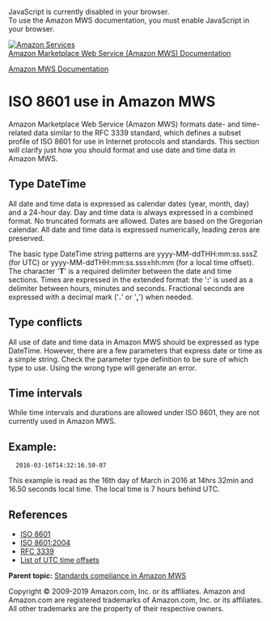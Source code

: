 <div id="MWSDX_noscript">

JavaScript is currently disabled in your browser.  
To use the Amazon MWS documentation, you must enable JavaScript in your
browser.

</div>

<div id="MWSDX_divtop">

[![Amazon
Services](https://images-na.ssl-images-amazon.com/images/G/08/mwsportal/fr_FR/amazonservices.gif
"Amazon Services")](http://services.amazon.fr)  
<span id="MWSDX_titlebar">[Amazon Marketplace Web Service (Amazon MWS)
Documentation](https://developer.amazonservices.fr/gp/mws/docs.html)</span>

</div>

<div id="MWSDX_divbottom">

<div id="MWSDX_divleft">

<div id="MWSDX_toc">

</div>

</div>

<div id="MWSDX_divright">

<div id="MWSDX_content">

<span id="MWSDX_breadcrumbs">[Amazon MWS
Documentation](https://developer.amazonservices.fr/gp/mws/docs.html)</span>

<div id="DG_ISO8601" class="nested0">

# ISO 8601 use in <span class="ph">Amazon MWS</span>

<div class="body">

<span class="ph">Amazon Marketplace Web Service (Amazon MWS)</span>
formats date- and time-related data similar to the RFC 3339 standard,
which defines a subset profile of ISO 8601 for use in Internet protocols
and standards. This section will clarify just how you should format and
use date and time data in <span class="ph">Amazon MWS</span>.

<div id="DG_ISO8601__formats" class="section">

## Type DateTime

All date and time data is expressed as calendar dates (year, month, day)
and a 24-hour day. Day and time data is always expressed in a combined
format. No truncated formats are allowed. Dates are based on the
Gregorian calendar. All date and time data is expressed numerically,
leading zeros are preserved.

The basic type DateTime string patterns are yyyy-MM-ddTHH:mm:ss.sssZ
(for UTC) or yyyy-MM-ddTHH:mm:ss.sss±hh:mm (for a local time offset).
The character '**T**' is a required delimiter between the date and time
sections. Times are expressed in the extended format: the '**:**' is
used as a delimiter between hours, minutes and seconds. Fractional
seconds are expressed with a decimal mark ('**.**' or '**,**') when
needed.

</div>

<div id="DG_ISO8601__datetimetype" class="section">

## Type conflicts

All use of date and time data in <span class="ph">Amazon MWS</span>
should be expressed as type
<span class="keyword parmname">DateTime</span>. However, there are a few
parameters that express date or time as a simple string. Check the
parameter type definition to be sure of which type to use. Using the
wrong type will generate an error.

</div>

<div id="DG_ISO8601__time_intervals" class="section">

## Time intervals

While time intervals and durations are allowed under ISO 8601, they are
not currently used in <span class="ph">Amazon MWS</span>.

</div>

<div id="DG_ISO8601__8601_example" class="section">

## Example:

``` pre codeblock
  2016-03-16T14:32:16.50-07
```

This example is read as the 16th day of March in 2016 at 14hrs 32min and
16.50 seconds local time. The local time is 7 hours behind
    UTC.

</div>

<div id="DG_ISO8601__8601References" class="section">

## References

  - [ISO 8601](https://en.wikipedia.org/wiki/ISO_8601)
  - [ISO 8601:2004](http://www.iso.org/iso/home/store/catalogue_tc/catalogue_detail.htm?csnumber=40874)
  - [RFC 3339](https://tools.ietf.org/html/rfc3339)
  - [List of UTC time
    offsets](https://en.wikipedia.org/wiki/List_of_UTC_time_offsets)

</div>

</div>

<div class="related-links">

<div class="familylinks">

<div class="parentlink">

**Parent topic:** [Standards compliance in Amazon
MWS](../dev_guide/DG_StandardsCompliance.md)

</div>

</div>

</div>

</div>

<div id="MWSDX_footer">

Copyright © 2009-2019 Amazon.com, Inc. or its affiliates. Amazon and
Amazon.com are registered trademarks of Amazon.com, Inc. or its
affiliates. All other trademarks are the property of their respective
owners.

</div>

</div>

</div>

<div style="clear: both;">

</div>

</div>
